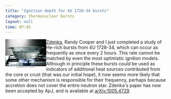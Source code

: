 ```yaml
---
title: "Ignition depth for 4U 1728-34 bursts"
category: thermonuclear bursts
layout: null
time: 07:45
---
```

<!-- converted from blosxom format post using convert.pl dkg 22.1.2022 -->
  <!-- Monday, June 14, 2010 3:45 PM-->
  <!---- Begin .post ---->
<img src="images/boiling.jpeg" width="127" align="left">
<a href="http://www.physics.monash.edu.au/people/research/misanovic.html">Zdenka</a>,
Randy Cooper and I just completed a study of He-rich bursts from
4U&nbsp;1728-34, which can occur as frequently as once every 2 hours. This
rate cannot be matched by even the most optimistic ignition models.
Although in principle these bursts could be used as indicators of additional
heat sources contributed from the core or crust (that was our initial hope), it
now seems more likely that some other mechanism is responsible for their
frequency, perhaps because accretion does not cover the entire neutron star.
Zdenka's paper has now been accepted by ApJ, and is available at
<a href="http://arxiv.org/abs/1005.4729v1">arXiv:1005.4729</a>.<p>
